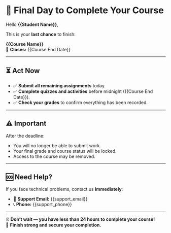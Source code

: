 # 🚨 Final Day to Complete Your Course

Hello **{{Student Name}}**,

This is your **last chance** to finish:

**{{Course Name}}**  
📅 **Closes:** {{Course End Date}}

---

## ⏳ Act Now

- ✅ **Submit all remaining assignments** today.
- ✅ **Complete quizzes and activities** before midnight ({{Course End Date}}).
- ✅ **Check your grades** to confirm everything has been recorded.

---

## ⚠️ Important

After the deadline:

- You will no longer be able to submit work.
- Your final grade and course status will be locked.
- Access to the course may be removed.

---

## 🆘 Need Help?

If you face technical problems, contact us **immediately**:  
- 📧 **Support Email:** {{support_email}}  
- 📞 **Phone:** {{support_phone}}

---

⏰ **Don’t wait — you have less than 24 hours to complete your course!**  
🎯 **Finish strong and secure your completion.**

